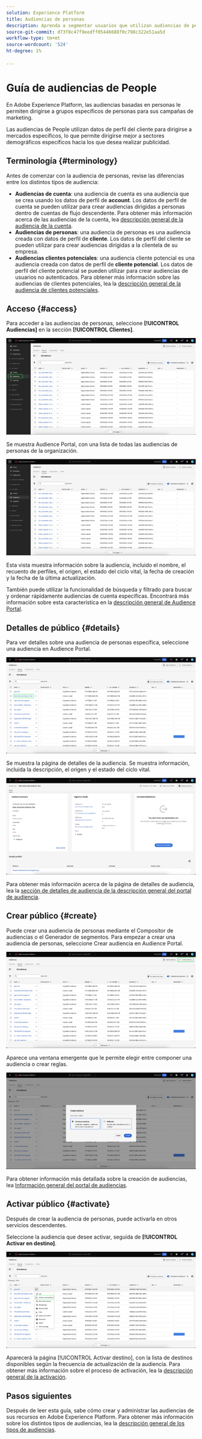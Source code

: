 ```yaml
---
solution: Experience Platform
title: Audiencias de personas
description: Aprenda a segmentar usuarios que utilizan audiencias de personas.
source-git-commit: d73f8c47f9eedff05446688f0c798c322e51aa5d
workflow-type: tm+mt
source-wordcount: '524'
ht-degree: 1%

---
```


# Guía de audiencias de People

En Adobe Experience Platform, las audiencias basadas en personas le permiten dirigirse a grupos específicos de personas para sus campañas de marketing.

Las audiencias de People utilizan datos de perfil del cliente para dirigirse a mercados específicos, lo que permite dirigirse mejor a sectores demográficos específicos hacia los que desea realizar publicidad.

## Terminología {#terminology}

Antes de comenzar con la audiencia de personas, revise las diferencias entre los distintos tipos de audiencia:

- **Audiencias de cuenta**: una audiencia de cuenta es una audiencia que se crea usando los datos de perfil de **account**. Los datos de perfil de cuenta se pueden utilizar para crear audiencias dirigidas a personas dentro de cuentas de flujo descendente. Para obtener más información acerca de las audiencias de la cuenta, lea [descripción general de la audiencia de la cuenta](./account-audiences.md).
- **Audiencias de personas**: una audiencia de personas es una audiencia creada con datos de perfil de **cliente**. Los datos de perfil del cliente se pueden utilizar para crear audiencias dirigidas a la clientela de su empresa.
- **Audiencias clientes potenciales**: una audiencia cliente potencial es una audiencia creada con datos de perfil de **cliente potencial**. Los datos de perfil del cliente potencial se pueden utilizar para crear audiencias de usuarios no autenticados. Para obtener más información sobre las audiencias de clientes potenciales, lea la [descripción general de la audiencia de clientes potenciales](./prospect-audiences.md).

## Acceso {#access}

Para acceder a las audiencias de personas, seleccione **[!UICONTROL Audiencias]** en la sección **[!UICONTROL Clientes]**.

![La ficha Audiencias está resaltada en la sección Clientes.](../images/types/people/select-audiences.png)

Se muestra Audience Portal, con una lista de todas las audiencias de personas de la organización.

![Se muestra el portal de audiencias para audiencias de personas.](../images/types/people/people-audiences.png)

Esta vista muestra información sobre la audiencia, incluido el nombre, el recuento de perfiles, el origen, el estado del ciclo vital, la fecha de creación y la fecha de la última actualización.

También puede utilizar la funcionalidad de búsqueda y filtrado para buscar y ordenar rápidamente audiencias de cuenta específicas. Encontrará más información sobre esta característica en la [descripción general de Audience Portal](../ui/audience-portal.md#manage-audiences).

## Detalles de público {#details}

Para ver detalles sobre una audiencia de personas específica, seleccione una audiencia en Audience Portal.

![Una audiencia especificada está resaltada en el Portal de audiencias.](../images/types/people/select-audience.png)

Se muestra la página de detalles de la audiencia. Se muestra información, incluida la descripción, el origen y el estado del ciclo vital.

![Se muestra la página de detalles de audiencia, con información sobre la audiencia de personas.](../images/types/people/audience-details.png)

Para obtener más información acerca de la página de detalles de audiencia, lea la [sección de detalles de audiencia de la descripción general del portal de audiencia](../ui/audience-portal.md#audience-details).

## Crear público {#create}

Puede crear una audiencia de personas mediante el Compositor de audiencias o el Generador de segmentos. Para empezar a crear una audiencia de personas, seleccione Crear audiencia en Audience Portal.

![El botón Crear audiencia está resaltado.](../images/types/people/select-create-audience.png)

Aparece una ventana emergente que le permite elegir entre componer una audiencia o crear reglas.

![Se muestra una ventana emergente que muestra una opción entre composición, audiencia y reglas de creación.](../images/types/people/create-audience-popover.png)

Para obtener información más detallada sobre la creación de audiencias, lea [Información general del portal de audiencias](../ui/audience-portal.md#create-audience).

## Activar público {#activate}

Después de crear la audiencia de personas, puede activarla en otros servicios descendentes.

Seleccione la audiencia que desee activar, seguida de **[!UICONTROL Activar en destino]**.

![El botón Activar en destino está resaltado en el menú de acciones rápidas.](../images/types/people/activate-to-destination.png)

Aparecerá la página [!UICONTROL Activar destino], con la lista de destinos disponibles según la frecuencia de actualización de la audiencia. Para obtener más información sobre el proceso de activación, lea la [descripción general de la activación](../../destinations/ui/activation-overview.md).

## Pasos siguientes

Después de leer esta guía, sabe cómo crear y administrar las audiencias de sus recursos en Adobe Experience Platform. Para obtener más información sobre los distintos tipos de audiencias, lea la [descripción general de los tipos de audiencias](./overview.md).
